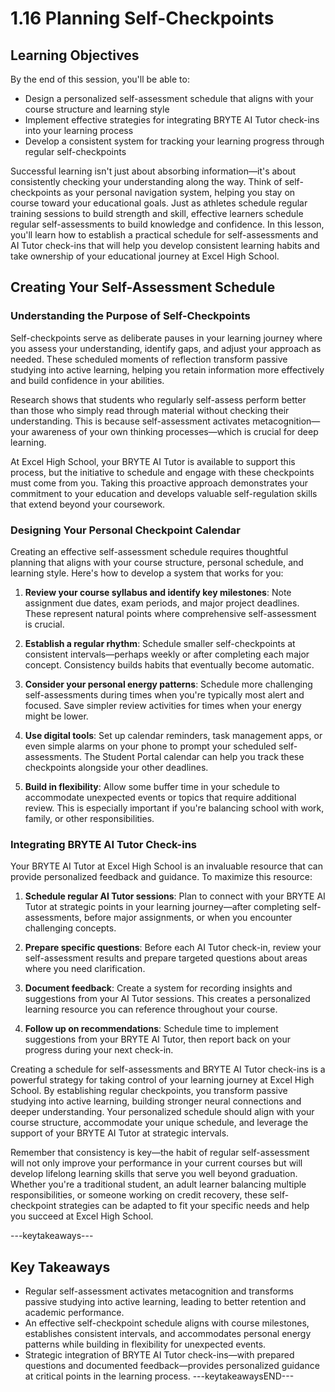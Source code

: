 # 1.16 Planning Self-Checkpoints

## Learning Objectives

By the end of this session, you'll be able to:

- Design a personalized self-assessment schedule that aligns with your course structure and learning style
- Implement effective strategies for integrating BRYTE AI Tutor check-ins into your learning process
- Develop a consistent system for tracking your learning progress through regular self-checkpoints

Successful learning isn't just about absorbing information—it's about consistently checking your understanding along the way. Think of self-checkpoints as your personal navigation system, helping you stay on course toward your educational goals. Just as athletes schedule regular training sessions to build strength and skill, effective learners schedule regular self-assessments to build knowledge and confidence. In this lesson, you'll learn how to establish a practical schedule for self-assessments and AI Tutor check-ins that will help you develop consistent learning habits and take ownership of your educational journey at Excel High School.

## Creating Your Self-Assessment Schedule

### Understanding the Purpose of Self-Checkpoints

Self-checkpoints serve as deliberate pauses in your learning journey where you assess your understanding, identify gaps, and adjust your approach as needed. These scheduled moments of reflection transform passive studying into active learning, helping you retain information more effectively and build confidence in your abilities.

Research shows that students who regularly self-assess perform better than those who simply read through material without checking their understanding. This is because self-assessment activates metacognition—your awareness of your own thinking processes—which is crucial for deep learning.

At Excel High School, your BRYTE AI Tutor is available to support this process, but the initiative to schedule and engage with these checkpoints must come from you. Taking this proactive approach demonstrates your commitment to your education and develops valuable self-regulation skills that extend beyond your coursework.

### Designing Your Personal Checkpoint Calendar

Creating an effective self-assessment schedule requires thoughtful planning that aligns with your course structure, personal schedule, and learning style. Here's how to develop a system that works for you:

1. **Review your course syllabus and identify key milestones**: Note assignment due dates, exam periods, and major project deadlines. These represent natural points where comprehensive self-assessment is crucial.

2. **Establish a regular rhythm**: Schedule smaller self-checkpoints at consistent intervals—perhaps weekly or after completing each major concept. Consistency builds habits that eventually become automatic.

3. **Consider your personal energy patterns**: Schedule more challenging self-assessments during times when you're typically most alert and focused. Save simpler review activities for times when your energy might be lower.

4. **Use digital tools**: Set up calendar reminders, task management apps, or even simple alarms on your phone to prompt your scheduled self-assessments. The Student Portal calendar can help you track these checkpoints alongside your other deadlines.

5. **Build in flexibility**: Allow some buffer time in your schedule to accommodate unexpected events or topics that require additional review. This is especially important if you're balancing school with work, family, or other responsibilities.

### Integrating BRYTE AI Tutor Check-ins

Your BRYTE AI Tutor at Excel High School is an invaluable resource that can provide personalized feedback and guidance. To maximize this resource:

1. **Schedule regular AI Tutor sessions**: Plan to connect with your BRYTE AI Tutor at strategic points in your learning journey—after completing self-assessments, before major assignments, or when you encounter challenging concepts.

2. **Prepare specific questions**: Before each AI Tutor check-in, review your self-assessment results and prepare targeted questions about areas where you need clarification.

3. **Document feedback**: Create a system for recording insights and suggestions from your AI Tutor sessions. This creates a personalized learning resource you can reference throughout your course.

4. **Follow up on recommendations**: Schedule time to implement suggestions from your BRYTE AI Tutor, then report back on your progress during your next check-in.

Creating a schedule for self-assessments and BRYTE AI Tutor check-ins is a powerful strategy for taking control of your learning journey at Excel High School. By establishing regular checkpoints, you transform passive studying into active learning, building stronger neural connections and deeper understanding. Your personalized schedule should align with your course structure, accommodate your unique schedule, and leverage the support of your BRYTE AI Tutor at strategic intervals. 

Remember that consistency is key—the habit of regular self-assessment will not only improve your performance in your current courses but will develop lifelong learning skills that serve you well beyond graduation. Whether you're a traditional student, an adult learner balancing multiple responsibilities, or someone working on credit recovery, these self-checkpoint strategies can be adapted to fit your specific needs and help you succeed at Excel High School.

---keytakeaways---
## Key Takeaways

- Regular self-assessment activates metacognition and transforms passive studying into active learning, leading to better retention and academic performance.
- An effective self-checkpoint schedule aligns with course milestones, establishes consistent intervals, and accommodates personal energy patterns while building in flexibility for unexpected events.
- Strategic integration of BRYTE AI Tutor check-ins—with prepared questions and documented feedback—provides personalized guidance at critical points in the learning process.
---keytakeawaysEND---
